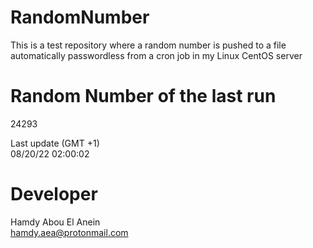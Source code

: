 # RandomNumber    
This is a test repository where a random number is pushed to a file automatically passwordless from a cron job in my Linux CentOS server    
# Random Number of the last run   
24293
      
Last update (GMT +1)    
08/20/22 02:00:02
# Developer    
Hamdy Abou El Anein   
hamdy.aea@protonmail.com

